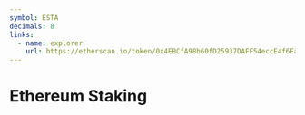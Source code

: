 ```yaml
---
symbol: ESTA
decimals: 8
links:
  - name: explorer
    url: https://etherscan.io/token/0x4EBCfA98b60fD25937DAFF54eccE4f6Fa6C1E638
---
```


# Ethereum Staking
